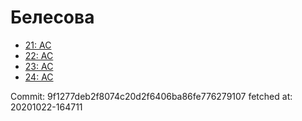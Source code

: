 # Белесова
- [21: AC](21.md)
- [22: AC](22.md)
- [23: AC](23.md)
- [24: AC](24.md)

Commit: 9f1277deb2f8074c20d2f6406ba86fe776279107
 fetched at: 20201022-164711
